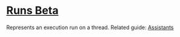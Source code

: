 # [Runs Beta](/docs/api-reference/runs)
Represents an execution run on a thread. 
Related guide: [Assistants](/docs/assistants/overview) 
